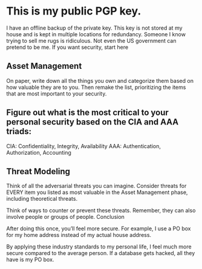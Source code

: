 # This is my public PGP key.
I have an offline backup of the private key. This key is not stored at my house and is kept in multiple locations for redundancy. Someone I know trying to sell me rugs is ridiculous. Not even the US government can pretend to be me.
If you want security, start here


## Asset Management
On paper, write down all the things you own and categorize them based on how valuable they are to you. Then remake the list, prioritizing the items that are most important to your security.

## Figure out what is the most critical to your personal security based on the CIA and AAA triads:

CIA: Confidentiality, Integrity, Availability
AAA: Authentication, Authorization, Accounting
## Threat Modeling
Think of all the adversarial threats you can imagine.
Consider threats for EVERY item you listed as most valuable in the Asset Management phase, including theoretical threats.

Think of ways to counter or prevent these threats. Remember, they can also involve people or groups of people.
Conclusion

After doing this once, you’ll feel more secure. For example, I use a PO box for my home address instead of my actual house address.

By applying these industry standards to my personal life, I feel much more secure compared to the average person. If a database gets hacked, all they have is my PO box.
